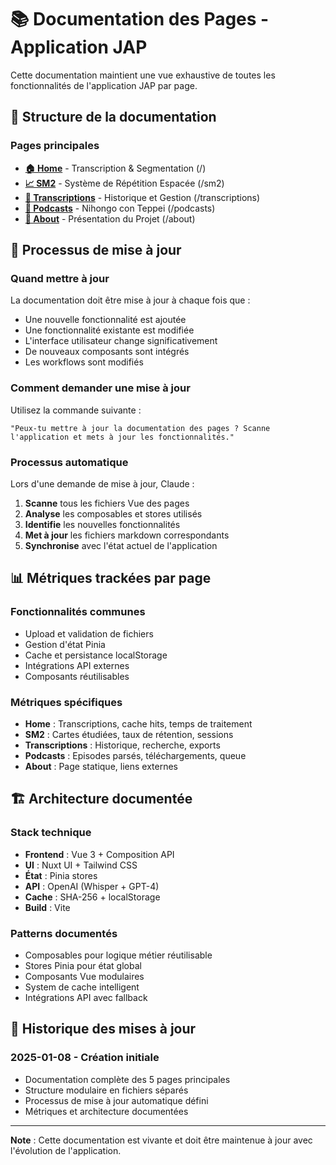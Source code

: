 # 📚 Documentation des Pages - Application JAP

Cette documentation maintient une vue exhaustive de toutes les fonctionnalités de l'application JAP par page.

## 📁 Structure de la documentation

### Pages principales
- **[🏠 Home](pages/home.md)** - Transcription & Segmentation (/)
- **[📈 SM2](pages/sm2.md)** - Système de Répétition Espacée (/sm2)
- **[📜 Transcriptions](pages/transcriptions.md)** - Historique et Gestion (/transcriptions)
- **[🎵 Podcasts](pages/podcasts.md)** - Nihongo con Teppei (/podcasts)
- **[📖 About](pages/about.md)** - Présentation du Projet (/about)

## 🔄 Processus de mise à jour

### Quand mettre à jour
La documentation doit être mise à jour à chaque fois que :
- Une nouvelle fonctionnalité est ajoutée
- Une fonctionnalité existante est modifiée
- L'interface utilisateur change significativement
- De nouveaux composants sont intégrés
- Les workflows sont modifiés

### Comment demander une mise à jour
Utilisez la commande suivante :
```
"Peux-tu mettre à jour la documentation des pages ? Scanne l'application et mets à jour les fonctionnalités."
```

### Processus automatique
Lors d'une demande de mise à jour, Claude :
1. **Scanne** tous les fichiers Vue des pages
2. **Analyse** les composables et stores utilisés
3. **Identifie** les nouvelles fonctionnalités
4. **Met à jour** les fichiers markdown correspondants
5. **Synchronise** avec l'état actuel de l'application

## 📊 Métriques trackées par page

### Fonctionnalités communes
- Upload et validation de fichiers
- Gestion d'état Pinia
- Cache et persistance localStorage
- Intégrations API externes
- Composants réutilisables

### Métriques spécifiques
- **Home** : Transcriptions, cache hits, temps de traitement
- **SM2** : Cartes étudiées, taux de rétention, sessions
- **Transcriptions** : Historique, recherche, exports
- **Podcasts** : Episodes parsés, téléchargements, queue
- **About** : Page statique, liens externes

## 🏗️ Architecture documentée

### Stack technique
- **Frontend** : Vue 3 + Composition API
- **UI** : Nuxt UI + Tailwind CSS
- **État** : Pinia stores
- **API** : OpenAI (Whisper + GPT-4)
- **Cache** : SHA-256 + localStorage
- **Build** : Vite

### Patterns documentés
- Composables pour logique métier réutilisable
- Stores Pinia pour état global
- Composants Vue modulaires
- System de cache intelligent
- Intégrations API avec fallback

## 📅 Historique des mises à jour

### 2025-01-08 - Création initiale
- Documentation complète des 5 pages principales
- Structure modulaire en fichiers séparés
- Processus de mise à jour automatique défini
- Métriques et architecture documentées

---

**Note** : Cette documentation est vivante et doit être maintenue à jour avec l'évolution de l'application.